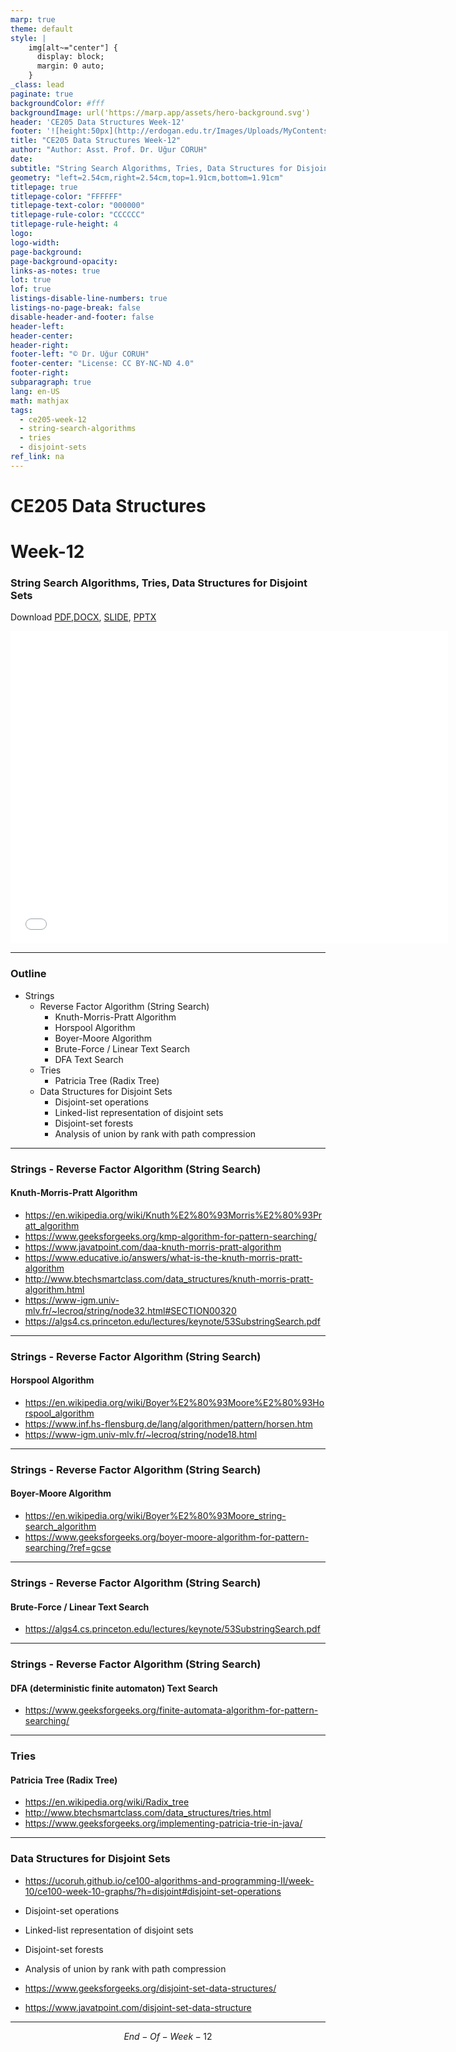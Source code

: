 ```yaml
---
marp: true
theme: default
style: |
    img[alt~="center"] {
      display: block;
      margin: 0 auto;
    }
_class: lead
paginate: true
backgroundColor: #fff
backgroundImage: url('https://marp.app/assets/hero-background.svg')
header: 'CE205 Data Structures Week-12'
footer: '![height:50px](http://erdogan.edu.tr/Images/Uploads/MyContents/L_379-20170718142719217230.jpg) RTEU CE205 Week-12'
title: "CE205 Data Structures Week-12"
author: "Author: Asst. Prof. Dr. Uğur CORUH"
date:
subtitle: "String Search Algorithms, Tries, Data Structures for Disjoint Sets"
geometry: "left=2.54cm,right=2.54cm,top=1.91cm,bottom=1.91cm"
titlepage: true
titlepage-color: "FFFFFF"
titlepage-text-color: "000000"
titlepage-rule-color: "CCCCCC"
titlepage-rule-height: 4
logo:
logo-width:
page-background:
page-background-opacity:
links-as-notes: true
lot: true
lof: true
listings-disable-line-numbers: true
listings-no-page-break: false
disable-header-and-footer: false
header-left:
header-center:
header-right:
footer-left: "© Dr. Uğur CORUH"
footer-center: "License: CC BY-NC-ND 4.0"
footer-right:
subparagraph: true
lang: en-US 
math: mathjax
tags:
  - ce205-week-12
  - string-search-algorithms
  - tries
  - disjoint-sets
ref_link: na
---
```


<!-- _backgroundColor: aquq -->

<!-- _color: orange -->

<!-- paginate: false -->

# CE205 Data Structures

# Week-12

### String Search Algorithms, Tries, Data Structures for Disjoint Sets


Download [PDF](pandoc_ce205-week-12-string-algorithms.en_doc.pdf),[DOCX](pandoc_ce205-week-12-string-algorithms.en_word.docx), [SLIDE](ce205-week-12-string-algorithms.en_slide.pdf), [PPTX](ce205-week-12-string-algorithms.en_slide.pptx)

<iframe width=700, height=500 frameBorder=0 src="../ce205-week-12-string-algorithms.en_slide.html"></iframe>

---

<!-- paginate: true -->

### Outline

- Strings
  - Reverse Factor Algorithm (String Search)
    - Knuth-Morris-Pratt Algorithm
    - Horspool Algorithm
    - Boyer-Moore Algorithm
    - Brute-Force / Linear Text Search
    - DFA Text Search
  - Tries
    - Patricia Tree (Radix Tree)
  - Data Structures for Disjoint Sets
    - Disjoint-set operations 
    - Linked-list representation of disjoint sets 
    - Disjoint-set forests 
    - Analysis of union by rank with path compression

---

### Strings - Reverse Factor Algorithm (String Search)
#### Knuth-Morris-Pratt Algorithm

- https://en.wikipedia.org/wiki/Knuth%E2%80%93Morris%E2%80%93Pratt_algorithm
- https://www.geeksforgeeks.org/kmp-algorithm-for-pattern-searching/
- https://www.javatpoint.com/daa-knuth-morris-pratt-algorithm
- https://www.educative.io/answers/what-is-the-knuth-morris-pratt-algorithm
- http://www.btechsmartclass.com/data_structures/knuth-morris-pratt-algorithm.html
- https://www-igm.univ-mlv.fr/~lecroq/string/node32.html#SECTION00320
- https://algs4.cs.princeton.edu/lectures/keynote/53SubstringSearch.pdf

---

### Strings - Reverse Factor Algorithm (String Search)
#### Horspool Algorithm

- https://en.wikipedia.org/wiki/Boyer%E2%80%93Moore%E2%80%93Horspool_algorithm
- https://www.inf.hs-flensburg.de/lang/algorithmen/pattern/horsen.htm
- https://www-igm.univ-mlv.fr/~lecroq/string/node18.html

---

### Strings - Reverse Factor Algorithm (String Search)
#### Boyer-Moore Algorithm

- https://en.wikipedia.org/wiki/Boyer%E2%80%93Moore_string-search_algorithm
- https://www.geeksforgeeks.org/boyer-moore-algorithm-for-pattern-searching/?ref=gcse

---

### Strings - Reverse Factor Algorithm (String Search)
#### Brute-Force / Linear Text Search

- https://algs4.cs.princeton.edu/lectures/keynote/53SubstringSearch.pdf

---

### Strings - Reverse Factor Algorithm (String Search)
#### DFA (deterministic finite automaton) Text Search

- https://www.geeksforgeeks.org/finite-automata-algorithm-for-pattern-searching/

---

### Tries
#### Patricia Tree (Radix Tree)

- https://en.wikipedia.org/wiki/Radix_tree
- http://www.btechsmartclass.com/data_structures/tries.html
- https://www.geeksforgeeks.org/implementing-patricia-trie-in-java/


---

### Data Structures for Disjoint Sets

- https://ucoruh.github.io/ce100-algorithms-and-programming-II/week-10/ce100-week-10-graphs/?h=disjoint#disjoint-set-operations

- Disjoint-set operations 
- Linked-list representation of disjoint sets 
- Disjoint-set forests 
- Analysis of union by rank with path compression

- https://www.geeksforgeeks.org/disjoint-set-data-structures/
- https://www.javatpoint.com/disjoint-set-data-structure


---
$$
End-Of-Week-12
$$